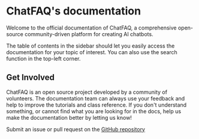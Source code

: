 # ChatFAQ's documentation

Welcome to the official documentation of ChatFAQ, a comprehensive open-source community-driven platform for creating AI chatbots.

<!-- If you are new to this documentation, we recommend that you read the [introduction](introduction.md) page to get an overview of what this documentation has to offer. -->

The table of contents in the sidebar should let you easily access the documentation for your topic of interest. You can also use the search function in the top-left corner.

## Get Involved

ChatFAQ is an open source project developed by a community of volunteers. The documentation team can always use your feedback and help to improve the tutorials and class reference. If you don't understand something, or cannot find what you are looking for in the docs, help us make the documentation better by letting us know!

Submit an issue or pull request on the [GitHub repository](https://github.com/ChatFAQ/ChatFAQ/)

